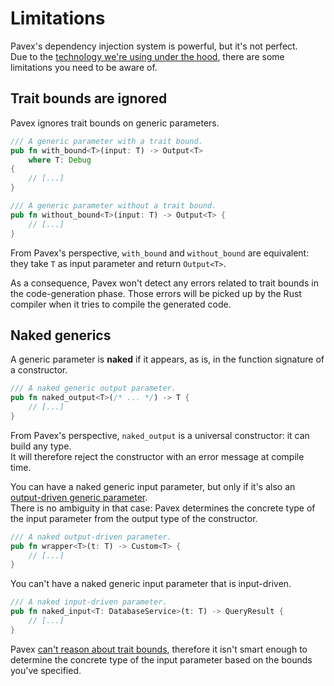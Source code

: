 # Limitations

Pavex's dependency injection system is powerful, but it's not perfect.  
Due to the [technology we're using under the hood](https://youtu.be/OxQYyg_v3rw?feature=shared),
there are some limitations you need to be aware of.

## Trait bounds are ignored

Pavex ignores trait bounds on generic parameters.

```rust
/// A generic parameter with a trait bound.
pub fn with_bound<T>(input: T) -> Output<T> 
    where T: Debug
{
    // [...]
}

/// A generic parameter without a trait bound.
pub fn without_bound<T>(input: T) -> Output<T> {
    // [...]
}
```

From Pavex's perspective, `with_bound` and `without_bound` are equivalent: they take `T` 
as input parameter and return `Output<T>`.  

As a consequence, Pavex won't detect any errors related to trait bounds in the code-generation phase.
Those errors will be picked up by the Rust compiler when it tries to compile the generated code.

## Naked generics

A generic parameter is **naked** if it appears, as is, in the function signature of a constructor.

```rust
/// A naked generic output parameter.
pub fn naked_output<T>(/* ... */) -> T {
    // [...]
}
```

From Pavex's perspective, `naked_output` is a universal constructor: it can build any type.  
It will therefore reject the constructor with an error message at compile time.

You can have a naked generic input parameter,
but only if it's also an [output-driven generic parameter](cookbook.md#output-driven-generics).  
There is no ambiguity in that case:
Pavex determines the concrete type of the input parameter from the output type of the constructor.

```rust
/// A naked output-driven parameter.
pub fn wrapper<T>(t: T) -> Custom<T> {
    // [...]
}
```

You can't have a naked generic input parameter that is input-driven.

```rust
/// A naked input-driven parameter.
pub fn naked_input<T: DatabaseService>(t: T) -> QueryResult {
    // [...]
}
```

Pavex [can't reason about trait bounds](#trait-bounds-are-ignored), therefore it isn't smart enough
to determine the concrete type of the input parameter based on the bounds you've specified.